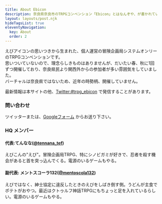 ```yaml
---
title: About Ebicon
description: 奈良県奈良市のTRPGコンベンション「Ebicon」とはなんぞや、が書かれています。
layout: layouts/post.njk
hideTagsList: true
eleventyNavigation:
  key: About
  order: 2
---
```


えびアイコンの思いつきから生まれた、個人運営の冒険企画局システムオンリーのTRPGコンベンションです。  
思いついていないので、理念らしきものはありませんが、だいたい春、秋に1回ずつ開催しており、奈良県民より関西外からの参加者が多い雰囲気をしていました。  
バーチャルは奈良県ではないため、近年の時勢柄、開催していません。

最新情報は本サイトの他、[Twitter:#trpg_ebicon](https://twitter.com/search?q=%23trpg_ebicon&f=live) で発信することがあります。

### 問い合わせ
ツイッターまたは、[Googleフォーム](https://docs.google.com/forms/d/1pj4e3OCwQTLCCirjpiQzjnRuWSdc1ZNc0h5eQ4WqNcQ) からお送り下さい。

### HQ メンバー
#### 代表:てんなな(<a href="https://twitter.com/tennana_tef">@tennana_tef</a>)
えびこんの"えび"。冒険企画局TRPG、特にシノビガミが好きで、忍者を殺す機会があると首を突っ込んでくる。電源のいるゲームもやる。

#### 副代表: メントスコーラ132(<a href="https://twitter.com/mentoscola132">@mentoscola132</a>)
えびではなく、紳士協定に違反したときのえびをしばき倒す側。うどんが主食でポテトがおやつ。最近はクトゥルフ神話TRPGにもちょっと足を入れているらしい。電源のいるゲームもやる。